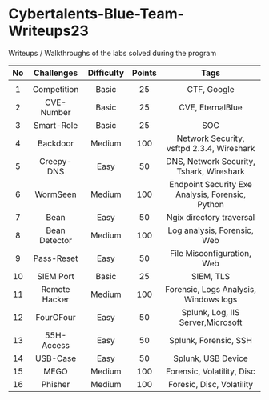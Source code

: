 # Cybertalents-Blue-Team-Writeups23
Writeups / Walkthroughs of the labs solved during the program 

|No |   Challenges  | Difficulty | Points |                        Tags                       |  
|:-:|:-------------:|:----------:|:------:|:-------------------------------------------------:|
|		|               |            |        |                                                   |
|	1	|Competition    |   Basic    |   25   |        CTF, Google                       |
|	2	|CVE-Number			|   Basic    |   25   |        CVE, EternalBlue                  |
|	3	|Smart-Role			|   Basic    |   25   |        SOC                          |
|	4	|Backdoor				|   Medium   |   100  |        Network Security, vsftpd 2.3.4, Wireshark                   | 
|	5	|Creepy-DNS    	|   Easy   	 |   50   |        DNS, Network Security, Tshark, Wireshark     |    
|	6	|WormSeen				|   Medium   |   100  |        Endpoint Security Exe Analysis, Forensic, Python             |	
|	7	|Bean    				|   Easy     |   50   |        Ngix directory traversal                                   |
|	8	|Bean Detector	|   Medium   |   100  |        Log analysis, Forensic, Web                | 
|	9 |Pass-Reset  		|   Easy   	 |   50   |        File Misconfiguration, Web                 |
|	10|SIEM Port			|   Basic    |   25   |        SIEM, TLS                                  |
|	11|Remote Hacker	|   Medium   |   100  |        Forensic, Logs Analysis, Windows logs      |
| 12|FourOFour    	|   Easy   	 |   50   |        Splunk,  Log, IIS Server,Microsoft         |
|	13|55H-Access    	|   Easy     |   50   |        Splunk, Forensic, SSH                      |
|	14|USB-Case				|   Easy     |   50   |        Splunk, USB Device                         | 
|	15|MEGO     			|   Medium   |   100  |        Forensic, Volatility, Disc                 |
|	16|Phisher    		|   Medium   |   100  |        Foresic, Disc, Volatility                  |


